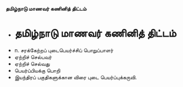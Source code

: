 **தமிழ்நாடு மாணவர் கணினித் திட்டம்**
- # தமிழ்நாடு மாணவர் கணினித் திட்டம்
- n. சரக்கேற்றப் புடைபெயர்ச்சிப் பொறுப்பாளர்
- ஏற்றிச் செல்பவர்
- ஏற்றிச் செல்வது
- பெயர்ப்பியக்கு பொறி
- இயந்திரப் பகுதிகளுக்கான விரை புடை பெயர்ப்புக்கருவி.

